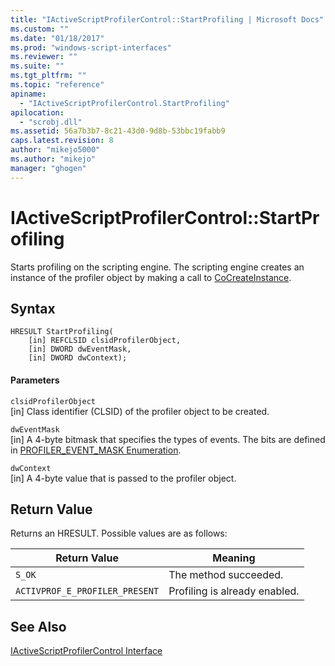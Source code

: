 ```yaml
---
title: "IActiveScriptProfilerControl::StartProfiling | Microsoft Docs"
ms.custom: ""
ms.date: "01/18/2017"
ms.prod: "windows-script-interfaces"
ms.reviewer: ""
ms.suite: ""
ms.tgt_pltfrm: ""
ms.topic: "reference"
apiname: 
  - "IActiveScriptProfilerControl.StartProfiling"
apilocation: 
  - "scrobj.dll"
ms.assetid: 56a7b3b7-8c21-43d0-9d8b-53bbc19fabb9
caps.latest.revision: 8
author: "mikejo5000"
ms.author: "mikejo"
manager: "ghogen"
---
```

# IActiveScriptProfilerControl::StartProfiling
Starts profiling on the scripting engine. The scripting engine creates an instance of the profiler object by making a call to [CoCreateInstance](http://msdn.microsoft.com/en-us/7295a55b-12c7-4ed0-a7a4-9ecee16afdec).  
  
## Syntax  
  
```  
HRESULT StartProfiling(  
    [in] REFCLSID clsidProfilerObject,  
    [in] DWORD dwEventMask,  
    [in] DWORD dwContext);  
```  
  
#### Parameters  
 `clsidProfilerObject`  
 [in] Class identifier (CLSID) of the profiler object to be created.  
  
 `dwEventMask`  
 [in] A 4-byte bitmask that specifies the types of events. The bits are defined in [PROFILER_EVENT_MASK Enumeration](../../winscript/reference/profiler-event-mask-enumeration.md).  
  
 `dwContext`  
 [in] A 4-byte value that is passed to the profiler object.  
  
## Return Value  
 Returns an HRESULT. Possible values are as follows:  
  
|Return Value|Meaning|  
|------------------|-------------|  
|`S_OK`|The method succeeded.|  
|`ACTIVPROF_E_PROFILER_PRESENT`|Profiling is already enabled.|  
  
## See Also  
 [IActiveScriptProfilerControl Interface](../../winscript/reference/iactivescriptprofilercontrol-interface.md)